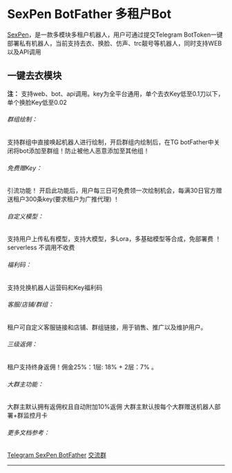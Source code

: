 # SexPen BotFather 多租户Bot

[SexPen](https://sexpen.cc)，是一款多模块多租户机器人，用户可通过提交Telegram BotToken一键部署私有机器人，当前支持去衣、换脸、仿声、trc靓号等机器人，同时支持WEB以及API调用

## 一键去衣模块

**注：** 支持web、bot、api调用。key为全平台通用，单个去衣Key低至0.1刀以下，单个换脸Key低至0.02

###### 群组绘制：

支持群组中直接唤起机器人进行绘制，开启群组内绘制后，在TG botFather中关闭将bot添加至群组！防止被他人恶意添加至其他组！

###### 免费赠Key：

引流功能！ 开启此功能后，用户每三日可免费领一次绘制机会，每满30日官方赠送租户300条key(要求租户为广推代理) ！

###### 自定义模型：

支持用户上传私有模型，支持大模型，多Lora，多基础模型等合成，免部署费 ！serverless 不调用不收费

###### 福利码：

支持兑换机器人运营码和Key福利码

###### 客服/店铺/群组：

租户可自定义客服链接和店铺、群组链接，用于销售、推广以及维护用户。

###### 三级返佣：

租户支持终身返佣！佣金25%：1层: 18% + 2层：7% 。

###### 大群主功能：

大群主默认拥有返佣权且自动附加10%返佣
大群主默认按每个大群赠送机器人部署+群监控月卡

###### 更多文档参考：

[Telegram SexPen BotFather](https://t.me/SexPenFatherBot)
[交流群](https://t.me/SexPenGroup)

---
